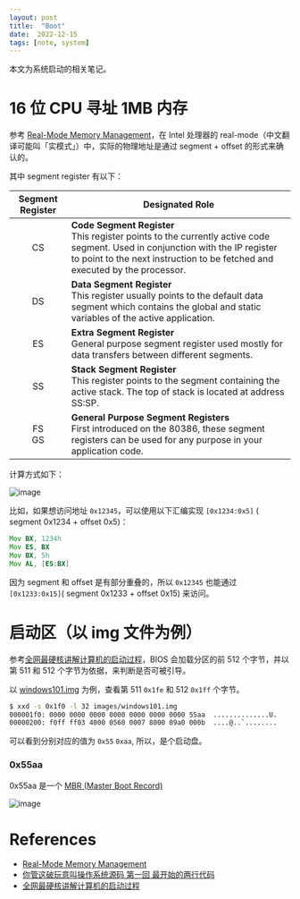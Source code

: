```yaml
---
layout: post
title:  "Boot"
date:  2022-12-15
tags: [note, system]
---
```


  本文为系统启动的相关笔记。


# 16 位 CPU 寻址 1MB 内存

  参考 [Real-Mode Memory Management](https://kajouni.net/info/eng/realmode.htm)，在 Intel 处理器的 real-mode（中文翻译可能叫「实模式」）中，实际的物理地址是通过 segment + offset 的形式来确认的。

  其中 segment register 有以下：


<table>
  <thead>
    <tr>
      <th>
         Segment Register
      </th>
      <th>
          Designated Role
      </th>
    </tr>
  </thead>
  <tbody>
    <tr>
      <td>
          <center>CS</center>
      </td>
      <td>
          <b>Code Segment Register</b>
          <br />
          This register points to the currently active code segment. Used in
          conjunction with the IP register to point to the next instruction to
          be fetched and executed by the processor.
      </td>
    </tr>
    <tr>
      <td>
          <center>DS</center>
      </td>
      <td>
          <b>Data Segment Register</b>
          <br />
          This register usually points to the default data segment which
          contains the global and static variables of the active application.
      </td>
    </tr>
    <tr>
      <td>
          <center>ES</center>
      </td>
      <td>
          <b>Extra Segment Register</b>
          <br />
          General purpose segment register used mostly for data transfers
          between different segments.
      </td>
    </tr>
    <tr>
      <td>
          <center>SS</center>
      </td>
      <td>
          <b>Stack Segment Register</b>
          <br />
          This register points to the segment containing the active stack. The
          top of stack is located at address SS:SP.
      </td>
    </tr>
    <tr>
      <td>
          <center>
            FS
            <br />
            GS
          </center>
      </td>
      <td>
          <b>General Purpose Segment Registers</b>
          <br />
          First introduced on the 80386, these segment registers can be used for
          any purpose in your application code.
      </td>
    </tr>
  </tbody>
</table>

  计算方式如下：

![image](https://user-images.githubusercontent.com/7157346/209896897-6f9b8347-59d5-4283-8c87-c8ead084ba7f.png)

  比如，如果想访问地址 `0x12345`，可以使用以下汇编实现 `[0x1234:0x5]` ( segment 0x1234 + offset 0x5)：

```asm
Mov BX, 1234h
Mov ES, BX
Mov BX, 5h
Mov AL, [ES:BX]
```

  因为 segment 和 offset 是有部分重叠的，所以 `0x12345` 也能通过 `[0x1233:0x15]`( segment 0x1233 + offset 0x15) 来访问。


# 启动区（以 img 文件为例）

  参考[全网最硬核讲解计算机的启动过程](https://mp.weixin.qq.com/s?__biz=Mzk0MjE3NDE0Ng==&mid=2247483867&idx=1&sn=76ece31324d32922a7cb9db129decd3f)，BIOS 会加载分区的前 512 个字节，并以第 511 和 512 个字节为依据，来判断是否可被引导。

  以 [windows101.img](http://github.com/copy/images) 为例，查看第 511 `0x1fe` 和  512 `0x1ff` 个字节。

```sh
$ xxd -s 0x1f0 -l 32 images/windows101.img
000001f0: 0000 0000 0000 0000 0000 0000 0000 55aa  ..............U.
00000200: f0ff ff03 4000 0560 0007 8000 09a0 000b  ....@..`........
```

  可以看到分别对应的值为 `0x55` `0xaa`, 所以，是个启动盘。

### 0x55aa

  0x55aa 是一个 [MBR (Master Boot Record)](https://learn.microsoft.com/en-us/previous-versions/windows/it-pro/windows-2000-server/cc976786(v=technet.10)?redirectedfrom=MSDN#mainSection)


  ![image](https://user-images.githubusercontent.com/7157346/209899227-924857dd-aab4-4b7c-9ad8-9f0debd1fd6b.png)

# References
* [Real-Mode Memory Management](https://kajouni.net/info/eng/realmode.htm)
* [你管这破玩意叫操作系统源码 第一回 最开始的两行代码](https://mp.weixin.qq.com/s/LIsqRX51W7d_yw-HN-s2DA)
* [全网最硬核讲解计算机的启动过程](https://mp.weixin.qq.com/s?__biz=Mzk0MjE3NDE0Ng==&mid=2247483867&idx=1&sn=76ece31324d32922a7cb9db129decd3f)
